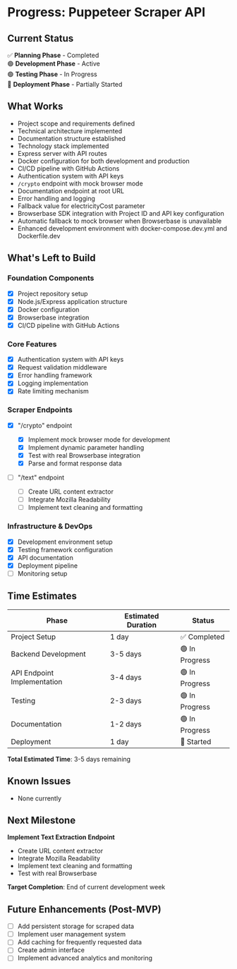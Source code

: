 # Progress: Puppeteer Scraper API

## Current Status

✅ **Planning Phase** - Completed  
🟢 **Development Phase** - Active  
🟢 **Testing Phase** - In Progress  
🔶 **Deployment Phase** - Partially Started

## What Works

- Project scope and requirements defined
- Technical architecture implemented
- Documentation structure established
- Technology stack implemented
- Express server with API routes
- Docker configuration for both development and production
- CI/CD pipeline with GitHub Actions
- Authentication system with API keys
- `/crypto` endpoint with mock browser mode
- Documentation endpoint at root URL
- Error handling and logging
- Fallback value for electricityCost parameter
- Browserbase SDK integration with Project ID and API key configuration
- Automatic fallback to mock browser when Browserbase is unavailable
- Enhanced development environment with docker-compose.dev.yml and Dockerfile.dev

## What's Left to Build

### Foundation Components

- [x] Project repository setup
- [x] Node.js/Express application structure
- [x] Docker configuration
- [x] Browserbase integration
- [x] CI/CD pipeline with GitHub Actions

### Core Features

- [x] Authentication system with API keys
- [x] Request validation middleware
- [x] Error handling framework
- [x] Logging implementation
- [x] Rate limiting mechanism

### Scraper Endpoints

- [x] "/crypto" endpoint

  - [x] Implement mock browser mode for development
  - [x] Implement dynamic parameter handling
  - [x] Test with real Browserbase integration
  - [x] Parse and format response data

- [ ] "/text" endpoint
  - [ ] Create URL content extractor
  - [ ] Integrate Mozilla Readability
  - [ ] Implement text cleaning and formatting

### Infrastructure & DevOps

- [x] Development environment setup
- [x] Testing framework configuration
- [x] API documentation
- [x] Deployment pipeline
- [ ] Monitoring setup

## Time Estimates

| Phase                       | Estimated Duration | Status         |
| --------------------------- | ------------------ | -------------- |
| Project Setup               | 1 day              | ✅ Completed   |
| Backend Development         | 3-5 days           | 🟢 In Progress |
| API Endpoint Implementation | 3-4 days           | 🟢 In Progress |
| Testing                     | 2-3 days           | 🟢 In Progress |
| Documentation               | 1-2 days           | 🟢 In Progress |
| Deployment                  | 1 day              | 🔶 Started     |

**Total Estimated Time**: 3-5 days remaining

## Known Issues

- None currently

## Next Milestone

**Implement Text Extraction Endpoint**

- Create URL content extractor
- Integrate Mozilla Readability
- Implement text cleaning and formatting
- Test with real Browserbase

**Target Completion**: End of current development week

## Future Enhancements (Post-MVP)

- [ ] Add persistent storage for scraped data
- [ ] Implement user management system
- [ ] Add caching for frequently requested data
- [ ] Create admin interface
- [ ] Implement advanced analytics and monitoring
